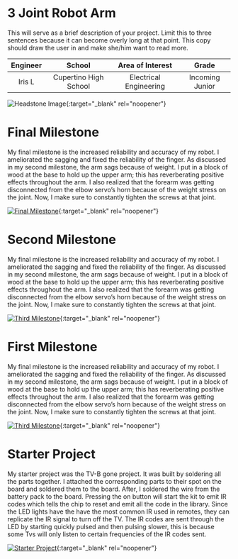 ﻿# 3 Joint Robot Arm
 This will serve as a brief description of your project. Limit this to three sentences because it can become overly long at that point. This copy should draw the user in and make she/him want to read more.

| **Engineer** | **School** | **Area of Interest** | **Grade** |
|:--:|:--:|:--:|:--:|
| Iris L | Cupertino High School | Electrical Engineering | Incoming Junior

![Headstone Image](https://lh3.googleusercontent.com/pw/AM-JKLV1okJBQh46SrIY04dHZVOPCErHlMNZmcqjk32wdhE-ONEAzk2WopgYckMXj_rMQaAgVq3SWizMVCSz4quvyhtDRHNfJM6bbsMmk1r2ibK8cT_CKErlF5J4iMrjCaddnmcATCEmZwx7DIMvD8XK8qdu=w1432-h1430-no?authuser=0 "Headstone Image"){:target="_blank" rel="noopener"}
  
# Final Milestone
My final milestone is the increased reliability and accuracy of my robot. I ameliorated the sagging and fixed the reliability of the finger. As discussed in my second milestone, the arm sags because of weight. I put in a block of wood at the base to hold up the upper arm; this has reverberating positive effects throughout the arm. I also realized that the forearm was getting disconnected from the elbow servo’s horn because of the weight stress on the joint. Now, I make sure to constantly tighten the screws at that joint. 

[![Final Milestone](https://res.cloudinary.com/marcomontalbano/image/upload/v1612573869/video_to_markdown/images/youtube--F7M7imOVGug-c05b58ac6eb4c4700831b2b3070cd403.jpg )](https://www.youtube.com/watch?v=F7M7imOVGug&feature=emb_logo "Final Milestone"){:target="_blank" rel="noopener"}

# Second Milestone
My final milestone is the increased reliability and accuracy of my robot. I ameliorated the sagging and fixed the reliability of the finger. As discussed in my second milestone, the arm sags because of weight. I put in a block of wood at the base to hold up the upper arm; this has reverberating positive effects throughout the arm. I also realized that the forearm was getting disconnected from the elbow servo’s horn because of the weight stress on the joint. Now, I make sure to constantly tighten the screws at that joint.

[![Third Milestone](https://res.cloudinary.com/marcomontalbano/image/upload/v1612574014/video_to_markdown/images/youtube--y3VAmNlER5Y-c05b58ac6eb4c4700831b2b3070cd403.jpg)](https://www.youtube.com/watch?v=y3VAmNlER5Y&feature=emb_logo "Second Milestone"){:target="_blank" rel="noopener"}

# First Milestone
My final milestone is the increased reliability and accuracy of my robot. I ameliorated the sagging and fixed the reliability of the finger. As discussed in my second milestone, the arm sags because of weight. I put in a block of wood at the base to hold up the upper arm; this has reverberating positive effects throughout the arm. I also realized that the forearm was getting disconnected from the elbow servo’s horn because of the weight stress on the joint. Now, I make sure to constantly tighten the screws at that joint.

[![Third Milestone](https://res.cloudinary.com/marcomontalbano/image/upload/v1612574014/video_to_markdown/images/youtube--y3VAmNlER5Y-c05b58ac6eb4c4700831b2b3070cd403.jpg)](https://www.youtube.com/watch?v=y3VAmNlER5Y&feature=emb_logo "Second Milestone"){:target="_blank" rel="noopener"}


# Starter Project
  

My starter project was the TV-B gone project. It was built by soldering all the parts together. I attached the corresponding parts to their spot on the board and soldered them to the board. After, I soldered the wire from the battery pack to the board. Pressing the on button will start the kit to emit IR codes which tells the chip to reset and emit all the code in the library. Since the LED lights have the have the most common IR used in remotes, they can replicate the IR signal to turn off the TV. The IR codes are sent through the LED by starting quickly pulsed and then pulsing slower, this is because some Tvs will only listen to certain frequencies of the IR codes sent.



[![Starter Project](https://i3.ytimg.com/vi/B9ZocvpEhuI/maxresdefault.jpg)](https://youtu.be/B9ZocvpEhuI "Starter Project"){:target="_blank" rel="noopener"}
